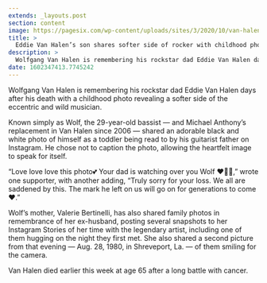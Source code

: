 ```yaml
--- 
extends: _layouts.post 
section: content 
image: https://pagesix.com/wp-content/uploads/sites/3/2020/10/van-halen-wolf.jpg?quality=90&strip=all&w=1200 
title: > 
  Eddie Van Halen’s son shares softer side of rocker with childhood photo 
description: > 
  Wolfgang Van Halen is remembering his rockstar dad Eddie Van Halen days after his death with a childhood photo revealing a softer side of the eccentric and wild musician.Known simply as Wolf, the 29-year-old bassist — and Michael Anthony’s replacement in Van Halen since 2006 — shared an adorable black and white photo of himself as a toddler being read to by his guitarist father on Instagram.“Love love love this photo💕 Your dad is watching over you Wolf ❤️🙏✨,” wrote one supporter, with another adding, “Truly sorry for your loss.She also shared a second picture from that evening — Aug. 28, 1980, in Shreveport, La.Van Halen died earlier this week at age 65 after a long battle with cancer. 
date: 1602347413.7745242 
--- 
```

Wolfgang Van Halen is remembering his rockstar dad Eddie Van Halen days after his death with a childhood photo revealing a softer side of the eccentric and wild musician.

Known simply as Wolf, the 29-year-old bassist — and Michael Anthony’s replacement in Van Halen since 2006 — shared an adorable black and white photo of himself as a toddler being read to by his guitarist father on Instagram. He chose not to caption the photo, allowing the heartfelt image to speak for itself.

“Love love love this photo💕 Your dad is watching over you Wolf ❤️🙏✨,” wrote one supporter, with another adding, “Truly sorry for your loss. We all are saddened by this. The mark he left on us will go on for generations to come ❤️.”

Wolf’s mother, Valerie Bertinelli, has also shared family photos in remembrance of her ex-husband, posting several snapshots to her Instagram Stories of her time with the legendary artist, including one of them hugging on the night they first met. She also shared a second picture from that evening — Aug. 28, 1980, in Shreveport, La. — of them smiling for the camera.

Van Halen died earlier this week at age 65 after a long battle with cancer.